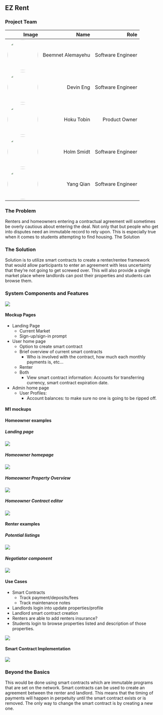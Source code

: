 <style type="text/css">
   th, td { text-align: right; }
</style>

## EZ Rent

### Project Team

| Image                                                                                                                      | Name              | Role              |
|----------------------------------------------------------------------------------------------------------------------------|-------------------|-------------------|
| <img src="https://avatars.githubusercontent.com/u/97714392?s=96&v=4" style="border-radius:50%" width="100" height="auto" > | Beemnet Alemayehu | Software Engineer  |
| <img src="https://avatars.githubusercontent.com/u/89666809?s=96&v=4" style="border-radius:50%" width="100" height="auto">  | Devin Eng         | Software Engineer |
| <img src="https://avatars.githubusercontent.com/u/35468353?s=96&v=4" style="border-radius:50%" width="100" height="auto">  | Hoku Tobin        | Product Owner     |
| <img src="https://avatars.githubusercontent.com/u/5220099?s=96&v=4" style="border-radius:50%" width="100" height="auto">   | Holm Smidt        | Software Engineer |
| <img src="https://avatars.githubusercontent.com/u/46771381?s=96&v=4" style="border-radius:50%" width="100" height="auto">                           | Yang Qian         | Software Engineer |


### The Problem

Renters and homeowners entering a contractual agreement will sometimes be overly cautious about entering the deal. Not only that but people who get into disputes need an immutable record to rely upon. This is especially true when it comes to students attempting to find housing.
The Solution

### The Solution
Solution is to utilize smart contracts to create a renter/rentee framework that would allow participants to enter an agreement with less uncertainty that they’re not going to get screwed over. This will also provide a single market place where landlords can post their properties and students can browse them.

### System Components and Features

<img src="./docs/concept/system-components.png">

#### Mockup Pages

- Landing Page
  - Current Market
  - Sign-up/sign-in prompt
- User home page
  - Option to create smart contract
  - Brief overview of current smart contracts
    - Who is involved with the contract, how much each monthly payments is, etc… 
  - Renter
  - Both
    - View smart contract information: Accounts for transferring currency, smart contract expiration date.
- Admin home page
  - User Profiles:
    - Account balances: to make sure no one is going to be ripped off.

#### M1 mockups

<h4>Homeowner examples</h4>

<h5>Landing page</h5>
<img src="./docs/mockups/landing.png">

<h5>Homeowner homepage</h5>
<img src="./docs/mockups/homeowner-login.png">

<h5>Homeowner Property Overview</h5>
<img src="./docs/mockups/homeowner-rentals.png">

<h5>Homeowner Contract editor</h5>
<img src="./docs/mockups/contract-editor.png">

<h4>Renter examples</h4>

<h5>Potential listings</h5>
<img src="./docs/mockups/listings.png">

<h5>Negotiator component</h5>
<img src="./docs/mockups/contract-negotiator.png">

#### Use Cases

- Smart Contracts
  - Track payment/deposits/fees
  - Track maintenance notes
- Landlords login into update properties/profile
- Landlord smart contract creation
- Renters are able to add renters insurance?
- Students login to browse properties listed and description of those properties.

<img src="./docs/concept/component-definition.png">

#### Smart Contract Implementation

<img src="./docs/concept/smart-contract-implementation.png">

### Beyond the Basics

This would be done using smart contracts which are immutable programs that are set on the network. Smart contracts can be used to create an agreement between the renter and landlord. This means that the timing of payments will happen in perpetuity until the smart contract exists or is removed. The only way to change the smart contract is by creating a new one.
